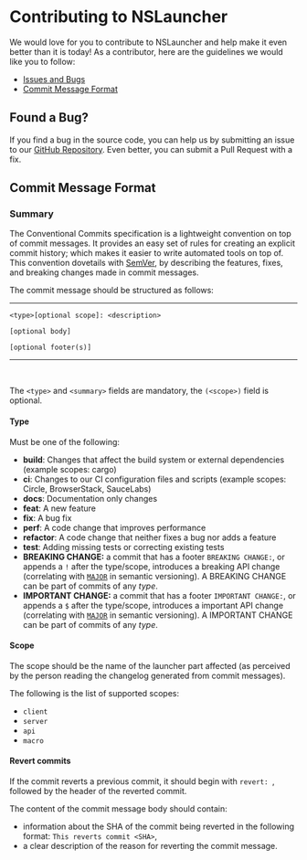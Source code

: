 # Contributing to NSLauncher

We would love for you to contribute to NSLauncher and help make it even better than it is today!
As a contributor, here are the guidelines we would like you to follow:

 - [Issues and Bugs](#issue)
 - [Commit Message Format](#commit)
 
 ## <a name="issue"></a> Found a Bug?
 
 If you find a bug in the source code, you can help us by submitting an issue to our [GitHub Repository][github].
 Even better, you can submit a Pull Request with a fix.

## <a name="commit"></a> Commit Message Format

### Summary

The Conventional Commits specification is a lightweight convention on top of commit messages.
It provides an easy set of rules for creating an explicit commit history;
which makes it easier to write automated tools on top of.
This convention dovetails with [SemVer](http://semver.org),
by describing the features, fixes, and breaking changes made in commit messages.

The commit message should be structured as follows:

---

```
<type>[optional scope]: <description>

[optional body]

[optional footer(s)]
```
---

<br />

The `<type>` and `<summary>` fields are mandatory, the `(<scope>)` field is optional.


#### Type

Must be one of the following:

* **build**: Changes that affect the build system or external dependencies (example scopes: cargo)
* **ci**: Changes to our CI configuration files and scripts (example scopes: Circle, BrowserStack, SauceLabs)
* **docs**: Documentation only changes
* **feat**: A new feature
* **fix**: A bug fix
* **perf**: A code change that improves performance
* **refactor**: A code change that neither fixes a bug nor adds a feature
* **test**: Adding missing tests or correcting existing tests
* **BREAKING CHANGE:** a commit that has a footer `BREAKING CHANGE:`, or appends a `!` after the type/scope, introduces a breaking API change (correlating with [`MAJOR`](http://semver.org/#summary) in semantic versioning).
  A BREAKING CHANGE can be part of commits of any _type_.
* **IMPORTANT CHANGE:** a commit that has a footer `IMPORTANT CHANGE:`, or appends a `$` after the type/scope, introduces a important API change (correlating with [`MAJOR`](http://semver.org/#summary) in semantic versioning).
  A IMPORTANT CHANGE can be part of commits of any _type_.

#### Scope
The scope should be the name of the launcher part affected (as perceived by the person reading the changelog generated from commit messages).

The following is the list of supported scopes:

* `client`
* `server`
* `api`
* `macro`


#### Revert commits

If the commit reverts a previous commit, it should begin with `revert: `, followed by the header of the reverted commit.

The content of the commit message body should contain:

- information about the SHA of the commit being reverted in the following format: `This reverts commit <SHA>`,
- a clear description of the reason for reverting the commit message.


[github]: https://github.com/team-ns/launcher